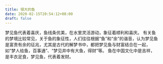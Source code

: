 ```yaml
---
title: 很大的鱼
date: 2020-02-15T20:54:12+08:00
draft: false
---
```


梦见鱼代表着喜庆，鱼线条优美，在水里灵活游动，象征着顺利和喜庆。
有关鱼的梦境比较常见，关于鱼的象征性，人们往往根据“鱼”和“余”的谐音，认为梦见鱼是富贵有余的征兆，尤其是古代的解梦书中，都把梦见鱼与财富结合在一起，如“梦人给鱼，百事通”、“梦见井中有大鱼，得财”等。
鱼在中国文化中是吉祥，是丰衣足食，梦见鱼，代表着发财。
